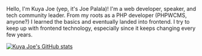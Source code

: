 Hello, I'm Kuya Joe (yep, it's Joe Palala)! I'm a web developer, speaker, and tech community leader. From my roots as a PHP developer (PHPWCMS, anyone?) I learned the basics and eventually landed into frontend. I try to keep up with frontend technology,  especially since it keeps changing every few years.

[![Kuya Joe's GitHub stats](https://github-readme-stats.vercel.app/api?username=kuya-joe)](https://github.com/kuya-joe/github-readme-stats)
